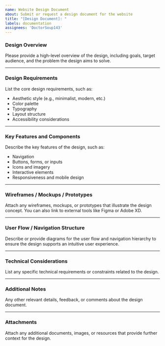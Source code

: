 ```yaml
---
name: Website Design Document
about: Submit or request a design document for the website
title: "[Design Document]: "
labels: documentation
assignees: 'DoctorSoup143'
---
```


### Design Overview
Please provide a high-level overview of the design, including goals, target audience, and the problem the design aims to solve.

---

### Design Requirements
List the core design requirements, such as:
- Aesthetic style (e.g., minimalist, modern, etc.)
- Color palette
- Typography
- Layout structure
- Accessibility considerations

---

### Key Features and Components
Describe the key features of the design, such as:
- Navigation
- Buttons, forms, or inputs
- Icons and imagery
- Interactive elements
- Responsiveness and mobile design

---

### Wireframes / Mockups / Prototypes
Attach any wireframes, mockups, or prototypes that illustrate the design concept. You can also link to external tools like Figma or Adobe XD.

---

### User Flow / Navigation Structure
Describe or provide diagrams for the user flow and navigation hierarchy to ensure the design supports an intuitive user experience.

---

### Technical Considerations
List any specific technical requirements or constraints related to the design.

---

### Additional Notes
Any other relevant details, feedback, or comments about the design document.

---

### Attachments
Attach any additional documents, images, or resources that provide further context for the design.
